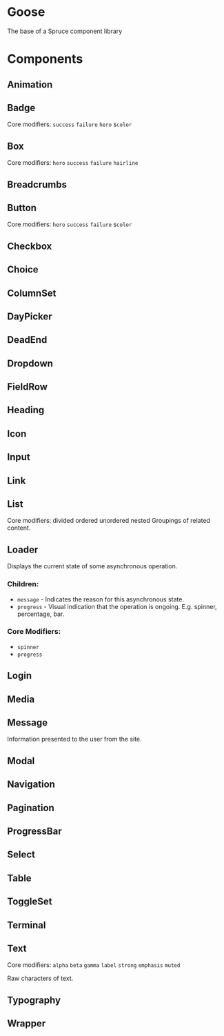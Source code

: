 # Goose
The base of a Spruce component library

# Components
## Animation
## Badge
Core modifiers: `success` `failure` `hero` `$color`
## Box
Core modifiers: `hero` `success` `failure` `hairline` 
## Breadcrumbs
## Button
Core modifiers: `hero` `success` `failure` `$color`
## Checkbox
## Choice
## ColumnSet
## DayPicker
## DeadEnd
## Dropdown
## FieldRow
## Heading
## Icon
## Input
## Link
## List
Core modifiers: divided ordered unordered nested 
Groupings of related content. 

## Loader
Displays the current state of some asynchronous operation.

### Children: 
 * `message` - Indicates the reason for this asynchronous state.
 * `progress` - Visual indication that the operation is ongoing. E.g. spinner, percentage, bar.

### Core Modifiers: 
 * `spinner`
 * `progress`

## Login
## Media
## Message
Information presented to the user from the site. 
## Modal
## Navigation
## Pagination
## ProgressBar
## Select
## Table
## ToggleSet
## Terminal
## Text
Core modifiers: `alpha` `beta` `gamma` `label` `strong` `emphasis` `muted`

Raw characters of text.

## Typography
## Wrapper
